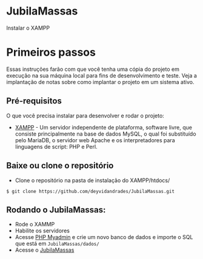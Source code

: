 # JubilaMassas
Instalar o XAMPP

# Primeiros passos

Essas instruções farão com que você tenha uma cópia do projeto em execução na sua máquina local para fins de desenvolvimento e teste. Veja a implantação de notas sobre como implantar o projeto em um sistema ativo.

## Pré-requisitos

O que você precisa instalar para desenvolver e rodar o projeto:
* [XAMPP](https://www.apachefriends.org/pt_br/index.html) - Um servidor independente de plataforma, software livre, que consiste principalmente na base de dados MySQL, o qual foi substituído pelo MariaDB, o servidor web Apache e os interpretadores para linguagens de script: PHP e Perl.

## Baixe ou clone o repositório
- Clone o repositório na pasta de instalação do XAMPP/htdocs/

```
$ git clone https://github.com/deyvidandrades/JubilaMassas.git
```
## Rodando o JubilaMassas:
- Rode o XAMMP
- Habilite os servidores
- Acesse [PHP Myadmin](http://localhost/phpmyadmin/index.php) e crie um novo banco de dados e importe o SQL que está em `JubilaMassas/dados/`
- Acesse o [JubilaMassas](http://localhost/JubilaMassas)
